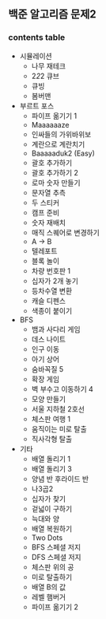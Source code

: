 ## **백준 알고리즘 문제2**
### contents table
+ 시뮬레이션
  + 나무 재테크
  + 2*2*2 큐브
  + 큐빙
  + 봄버맨
+ 부르트 포스
  + 파이프 옮기기 1
  + Maaaaaaze
  + 인싸들의 가위바위보
  + 계란으로 계란치기
  + Baaaaaduk2 (Easy)
  + 괄호 추가하기
  + 괄호 추가하기 2
  + 로마 숫자 만들기
  + 문자열 추측
  + 두 스티커
  + 캠프 준비
  + 숫자 재배치
  + 매직 스퀘어로 변경하기
  + A -> B
  + 텔레포트
  + 블록 놀이
  + 차량 번호판 1
  + 십자가 2개 놓기
  + 등차수열 변환
  + 캐슬 디펜스
  + 색종이 붙이기
+ BFS
  + 뱀과 사다리 게임
  + 데스 나이트
  + 인구 이동
  + 아기 상어
  + 숨바꼭질 5
  + 확장 게임
  + 벽 부수고 이동하기 4
  + 모양 만들기
  + 서울 지하철 2호선
  + 체스판 여행 1
  + 움직이는 미로 탈출
  + 직사각형 탈출
+ 기타
  + 배열 돌리기 1
  + 배열 돌리기 3
  + 양념 반 후라이드 반
  + 나3곱2
  + 십자가 찾기
  + 겉넓이 구하기
  + 늑대와 양
  + 배열 복원하기
  + Two Dots
  + BFS 스페셜 저지
  + DFS 스페셜 저지
  + 체스판 위의 공
  + 미로 탈출하기
  + 배열 B의 값
  + 레벨 햄버거
  + 파이프 옮기기 2